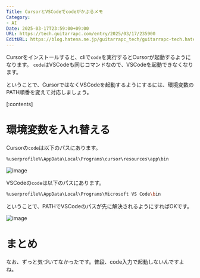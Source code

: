 ```yaml
---
Title: CursorとVSCodeでcodeがかぶるメモ
Category:
- AI
Date: 2025-03-17T23:59:00+09:00
URL: https://tech.guitarrapc.com/entry/2025/03/17/235900
EditURL: https://blog.hatena.ne.jp/guitarrapc_tech/guitarrapc-tech.hatenablog.com/atom/entry/6802418398339141582
---
```


Cursorをインストールすると、cliで`code`を実行するとCursorが起動するようになります。
`code`はVSCodeも同じコマンドなので、VSCodeを起動できなくなります。

ということで、CursorではなくVSCodeを起動するようにするには、環境変数のPATH順番を変えて対応しましょう。

[:contents]

# 環境変数を入れ替える

Cursorの`code`は以下のパスにあります。

```sh
%userprofile%\AppData\Local\Programs\cursor\resources\app\bin
```

![image](https://github.com/user-attachments/assets/fe6645fb-d9d2-49f7-bfbf-e16bb43ae6ce)


VSCodeの`code`は以下のパスにあります。

```sh
%userprofile%\AppData\Local\Programs\Microsoft VS Code\bin
```

ということで、PATHでVSCodeのパスが先に解決されるようにすればOKです。

![image](https://github.com/user-attachments/assets/9cfd62f2-399a-4b12-97a2-ff58aeccb6ad)

# まとめ

なお、ずっと気づいてなかったです。普段、code入力で起動しないんですよね。
